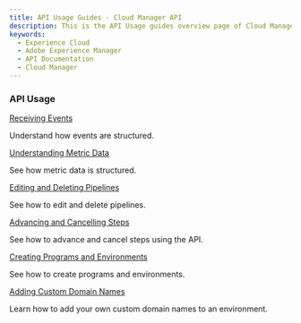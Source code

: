 ```yaml
---
title: API Usage Guides - Cloud Manager API
description: This is the API Usage guides overview page of Cloud Manager API
keywords:
  - Experience Cloud
  - Adobe Experience Manager
  - API Documentation
  - Cloud Manager
---
```


<DiscoverBlock slots="heading, link, text"/>

### API Usage

[Receiving Events](./receiving-events.md)

Understand how events are structured.

<DiscoverBlock slots="link, text"/>

[Understanding Metric Data](./understanding-metric-data.md) 
     
See how metric data is structured.

<DiscoverBlock slots="link, text"/>

[Editing and Deleting Pipelines](./editing-and-deleting-pipelines.md) 

See how to edit and delete pipelines.

<DiscoverBlock slots="link, text"/>

[Advancing and Cancelling Steps](./advancing-and-cancelling-steps.md) 

See how to advance and cancel steps using the API.

<DiscoverBlock slots="link, text"/>

[Creating Programs and Environments](./creating-programs-and-environments.md) 

See how to create programs and environments.

<DiscoverBlock slots="link, text"/>

[Adding Custom Domain Names](./adding-custom-domain-names.md)

Learn how to add your own custom domain names to an environment.

